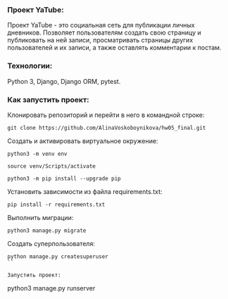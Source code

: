 ### Проект YaTube:

Проект YaTube - это социальная сеть для публикации личных дневников. 
Позволяет пользователям создать свою страницу и публиковать на ней записи, просматривать страницы других пользователей и их записи, а также оставлять комментарии к постам.

### Технологии: 

Python 3, Django, Django ORM, pytest.


### Как запустить проект:

Клонировать репозиторий и перейти в него в командной строке:

```
git clone https://github.com/AlinaVoskoboynikova/hw05_final.git
```

Cоздать и активировать виртуальное окружение:

```
python3 -m venv env
```

```
source venv/Scripts/activate
```

```
python3 -m pip install --upgrade pip
```

Установить зависимости из файла requirements.txt:

```
pip install -r requirements.txt
```

Выполнить миграции:

```
python3 manage.py migrate
```

Создать суперпользователя:

```
python manage.py createsuperuser
``

Запустить проект:

```
python3 manage.py runserver
```
